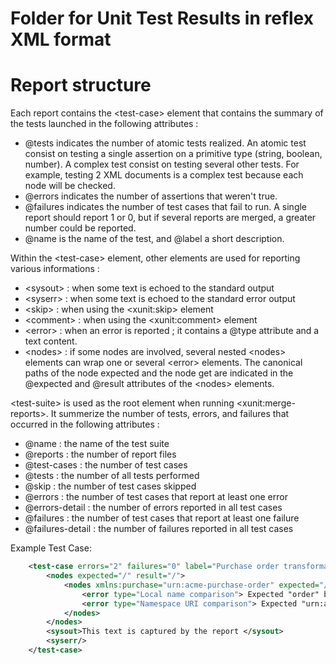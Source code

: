 # Folder for Unit Test Results in reflex XML format

# Report structure
Each report contains the &lt;test-case&gt; element that contains the summary of the tests launched in the following attributes :

* @tests indicates the number of atomic tests realized. An atomic test consist on testing a single assertion on a primitive type (string, boolean, number). A complex test consist on testing several other tests. For example, testing 2 XML documents is a complex test because each node will be checked.
* @errors indicates the number of assertions that weren't true.
* @failures indicates the number of test cases that fail to run. A single report should report 1 or 0, but if several reports are merged, a greater number could be reported.
* @name is the name of the test, and @label a short description.

Within the &lt;test-case&gt; element, other elements are used for reporting various informations :

* &lt;sysout&gt; : when some text is echoed to the standard output
* &lt;syserr&gt; : when some text is echoed to the standard error output
* &lt;skip&gt; : when using the &lt;xunit:skip&gt; element
* &lt;comment&gt; : when using the &lt;xunit:comment&gt; element
* &lt;error&gt; : when an error is reported ; it contains a @type attribute and a text content.
* &lt;nodes&gt; : if some nodes are involved, several nested &lt;nodes&gt; elements can wrap one or several &lt;error&gt; elements. The canonical paths of the node expected and the node get are indicated in the @expected and @result attributes of the &lt;nodes&gt; elements.

&lt;test-suite&gt; is used as the root element when running &lt;xunit:merge-reports&gt;. It summerize the number of tests, errors, and failures that occurred in the following attributes :

* @name : the name of the test suite
* @reports : the number of report files
* @test-cases : the number of test cases
* @tests : the number of all tests performed
* @skip : the number of test cases skipped
* @errors : the number of test cases that report at least one error
* @errors-detail : the number of errors reported in all test cases
* @failures : the number of test cases that report at least one failure
* @failures-detail : the number of failures reported in all test cases

Example Test Case:

```xml
    <test-case errors="2" failures="0" label="Purchase order transformation with a bad element in the output expected" name="report-bad-element-name" skip="0" tests="7">
        <nodes expected="/" result="/">
            <nodes xmlns:purchase="urn:acme-purchase-order" expected="/purchase:order[1]" result="/purchase-order[1]">
                <error type="Local name comparison"> Expected "order" but was "purchase-order" </error>
                <error type="Namespace URI comparison"> Expected "urn:acme-purchase-order" but was "" </error>
            </nodes>
        </nodes>
        <sysout>This text is captured by the report </sysout>
        <syserr/>
    </test-case>
```